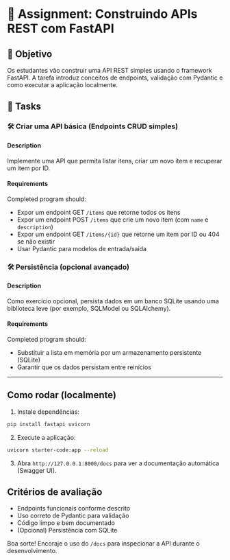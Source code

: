 # 📘 Assignment: Construindo APIs REST com FastAPI

## 🎯 Objetivo

Os estudantes vão construir uma API REST simples usando o framework FastAPI. A tarefa introduz conceitos de endpoints, validação com Pydantic e como executar a aplicação localmente.

## 📝 Tasks

### 🛠️ Criar uma API básica (Endpoints CRUD simples)

#### Description
Implemente uma API que permita listar itens, criar um novo item e recuperar um item por ID.

#### Requirements
Completed program should:

- Expor um endpoint GET `/items` que retorne todos os itens
- Expor um endpoint POST `/items` que crie um novo item (com `name` e `description`)
- Expor um endpoint GET `/items/{id}` que retorne um item por ID ou 404 se não existir
- Usar Pydantic para modelos de entrada/saída

### 🛠️ Persistência (opcional avançado)

#### Description
Como exercício opcional, persista dados em um banco SQLite usando uma biblioteca leve (por exemplo, SQLModel ou SQLAlchemy).

#### Requirements
Completed program should:

- Substituir a lista em memória por um armazenamento persistente (SQLite)
- Garantir que os dados persistam entre reinícios

---

## Como rodar (localmente)

1. Instale dependências:

```bash
pip install fastapi uvicorn
```

2. Execute a aplicação:

```bash
uvicorn starter-code:app --reload
```

3. Abra `http://127.0.0.1:8000/docs` para ver a documentação automática (Swagger UI).

## Critérios de avaliação

- Endpoints funcionais conforme descrito
- Uso correto de Pydantic para validação
- Código limpo e bem documentado
- (Opcional) Persistência com SQLite

Boa sorte! Encoraje o uso do `/docs` para inspecionar a API durante o desenvolvimento.
